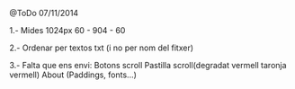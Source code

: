 @ToDo 07/11/2014

1.- Mides 1024px 
60 - 904 - 60

2.- Ordenar per textos txt (i no per nom del fitxer)

3.- Falta que ens envi:
        Botons scroll
        Pastilla scroll(degradat vermell taronja vermell)
        About (Paddings, fonts...)
        
    
    